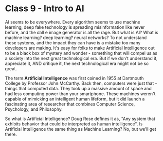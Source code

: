 # Class 9 - Intro to AI

AI seems to be everywhere. Every algorithm seems to use machine learning, deep fake technology is spreading misinformation like never before, and the dall e image generator is all the rage. But what is AI? What is machine learning? deep learning? neural networks? To not understand these systems, and the impact they can have is a mistake too many developers are making. It's easy for folks to make Artificial Intelligence out to be a black box of mystery and wonder - something that will compel us as a society into the next great technological era. But if we don't understand it, appreciate it, AND critique it, the next technological era might not be so great. 

The term **Artificial Intelligence** was first coined in 1955 at Dartmouth College by Professor John McCarthy. Back then, computers were just that - things that computed data. They took up a massive amount of space and had less computing power than your smartphone. These machines weren't capable of mimicking an intelligent human lifeform, but it did launch a fascinating area of researcher that combines Computer Science, Psychology, and Philosophy.

So what is Artificial Intelligence? Doug Rose defines it as, "Any system that exhibits behavior that could be interpreted as human intelligence". Is Artificial Intelligence the same thing as Machine Learning? No, but we'll get there.